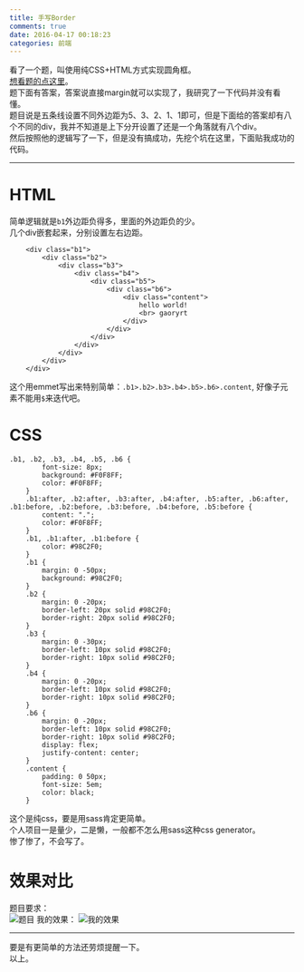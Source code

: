 ```yaml
---
title: 手写Border
comments: true
date: 2016-04-17 00:18:23
categories: 前端
---
```

看了一个题，叫使用纯CSS+HTML方式实现圆角框。  
[想看题的点这里](//yjbys.com/bishi/timu/613776.html)。  
题下面有答案，答案说直接margin就可以实现了，我研究了一下代码并没有看懂。  
题目说是五条线设置不同外边距为5、3、2、1、1即可，但是下面给的答案却有八个不同的div，我并不知道是上下分开设置了还是一个角落就有八个div。    
然后按照他的逻辑写了一下，但是没有搞成功，先挖个坑在这里，下面贴我成功的代码。  
***
# HTML
简单逻辑就是`b1`外边距负得多，里面的外边距负的少。  
几个div嵌套起来，分别设置左右边距。  
```
    <div class="b1">
        <div class="b2">
            <div class="b3">
                <div class="b4">
                    <div class="b5">
                        <div class="b6">
                            <div class="content">
                                hello world!
                                <br> gaoryrt
                            </div>
                        </div>
                    </div>
                </div>
            </div>
        </div>
    </div>
```
这个用emmet写出来特别简单：`.b1>.b2>.b3>.b4>.b5>.b6>.content`, 好像子元素不能用`$`来迭代吧。  

# CSS
```
.b1, .b2, .b3, .b4, .b5, .b6 {
        font-size: 8px;
        background: #F0F8FF;
        color: #F0F8FF;
    }
    .b1:after, .b2:after, .b3:after, .b4:after, .b5:after, .b6:after, .b1:before, .b2:before, .b3:before, .b4:before, .b5:before {
        content: ".";
        color: #F0F8FF;
    }
    .b1, .b1:after, .b1:before {
        color: #98C2F0;
    }
    .b1 {
        margin: 0 -50px;
        background: #98C2F0;
    }
    .b2 {
        margin: 0 -20px;
        border-left: 20px solid #98C2F0;
        border-right: 20px solid #98C2F0;
    }
    .b3 {
        margin: 0 -30px;
        border-left: 10px solid #98C2F0;
        border-right: 10px solid #98C2F0;
    }
    .b4 {
        margin: 0 -20px;
        border-left: 10px solid #98C2F0;
        border-right: 10px solid #98C2F0;
    }
    .b6 {
        margin: 0 -20px;
        border-left: 10px solid #98C2F0;
        border-right: 10px solid #98C2F0;
        display: flex;
        justify-content: center;
    }
    .content {
        padding: 0 50px;
        font-size: 5em;
        color: black;
    }
```
这个是纯css，要是用sass肯定更简单。  
个人项目一是量少，二是懒，一般都不怎么用sass这种css generator。  
惨了惨了，不会写了。
# 效果对比
题目要求：  
![题目](//7xs4ih.com1.z0.glb.clouddn.com/3927-14050G10346119.png)
我的效果：
![我的效果](//7xs4ih.com1.z0.glb.clouddn.com/myversion.png)
***
要是有更简单的方法还劳烦提醒一下。  
以上。


